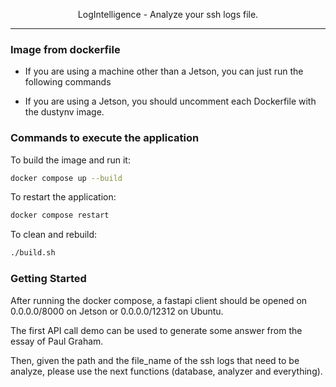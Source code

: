 <p align="center">
LogIntelligence - Analyze your ssh logs file.
</p>

---

### Image from dockerfile

- If you are using a machine other than a Jetson, you can just run the following commands

- If you are using a Jetson, you should uncomment each Dockerfile with the dustynv image.

### Commands to execute the application

To build the image and run it:

```bash
docker compose up --build
```

To restart the application:

```bash
docker compose restart
```

To clean and rebuild:

```bash
./build.sh
```

### Getting Started

After running the docker compose, a fastapi client should be opened on 0.0.0.0/8000 on Jetson or 0.0.0.0/12312 on Ubuntu.

The first API call demo can be used to generate some answer from the essay of Paul Graham.

Then, given the path and the file_name of the ssh logs that need to be analyze, please use the next functions (database, analyzer and everything).
